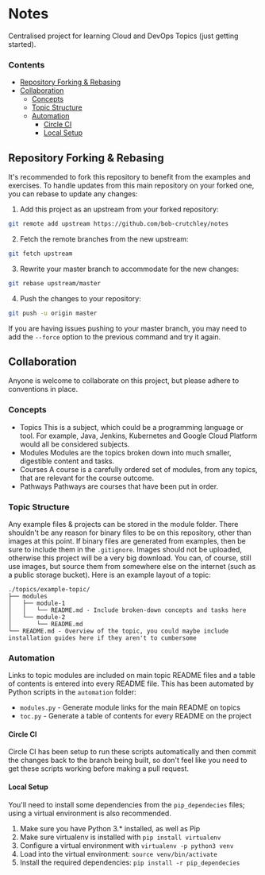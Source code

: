 # Notes
Centralised project for learning Cloud and DevOps Topics (just getting started).
<!--TOC_START-->
### Contents
- [Repository Forking & Rebasing](#repository-forking--rebasing)
- [Collaboration](#collaboration)
	- [Concepts](#concepts)
	- [Topic Structure](#topic-structure)
	- [Automation](#automation)
		- [Circle CI](#circle-ci)
		- [Local Setup](#local-setup)

<!--TOC_END-->
## Repository Forking & Rebasing
It's recommended to fork this repository to benefit from the examples and exercises.
To handle updates from this main repository on your forked one, you can rebase to update any changes:
1. Add this project as an upstream from your forked repository:
```bash
git remote add upstream https://github.com/bob-crutchley/notes
```
2. Fetch the remote branches from the new upstream:
```bash
git fetch upstream
```
3. Rewrite your master branch to accommodate for the new changes:
```bash
git rebase upstream/master
```
4. Push the changes to your repository:
```bash
git push -u origin master
```
If you are having issues pushing to your master branch, you may need to add the `--force` option to the previous command and try it again.
## Collaboration
Anyone is welcome to collaborate on this project, but please adhere to conventions in place.
### Concepts
- Topics
    This is a subject, which could be a programming language or tool. For example, Java, Jenkins, Kubernetes and Google Cloud Platform would all be considered subjects.
- Modules
    Modules are the topics broken down into much smaller, digestible content and tasks.
- Courses
    A course is a carefully ordered set of modules, from any topics, that are relevant for the course outcome.
- Pathways
    Pathways are courses that have been put in order.
### Topic Structure
Any example files & projects can be stored in the module folder.
There shouldn't be any reason for binary files to be on this repository, other than images at this point. If binary files are generated from examples, then be sure to include them in the `.gitignore`.
Images should not be uploaded, otherwise this project will be a very big download.
You can, of course, still use images, but source them from somewhere else on the internet (such as a public storage bucket).
Here is an example layout of a topic:
```text
./topics/example-topic/
├── modules
│   ├── module-1
│   │   └── README.md - Include broken-down concepts and tasks here
│   └── module-2
│       └── README.md
└── README.md - Overview of the topic, you could maybe include installation guides here if they aren't to cumbersome
```
### Automation
Links to topic modules are included on main topic README files and a table of contents is entered into every README file.
This has been automated by Python scripts in the `automation` folder:
- `modules.py` - Generate module links for the main README on topics
- `toc.py` - Generate a table of contents for every README on the project
#### Circle CI
Circle CI has been setup to run these scripts automatically and then commit the changes back to the branch being built, so don't feel like you need to get these scripts working before making a pull request.
#### Local Setup
You'll need to install some dependencies from the `pip_dependecies` files; using a virtual environment is also recommended.
1. Make sure you have Python 3.* installed, as well as Pip
2. Make sure virtualenv is installed with `pip install virtualenv`
3. Configure a virtual environment with `virtualenv -p python3 venv` 
4. Load into the virtual environment: `source venv/bin/activate`
5. Install the required dependencies: `pip install -r pip_dependecies`
